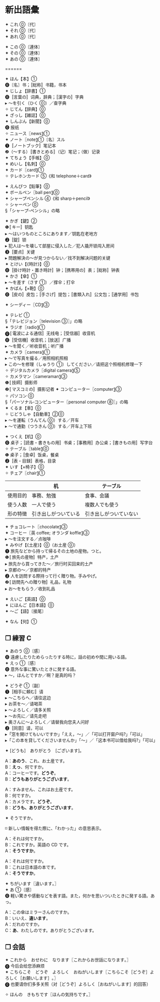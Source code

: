 # 新出語彙

✦ これ ⓪〘代〙  
✦ それ ⓪〘代〙  
✦ あれ ⓪〘代〙

✦ この ⓪〘連体〙  
✦ その ⓪〘連体〙  
✦ あの ⓪〘連体〙

======

✦ ほん【本】①  
⓿〘名〙书；〚総称〛书籍，书本  
✦ じしょ【辞書】①  
⓿〚言葉の〛词典，辞典；〚漢字の〛字典  
▸ ～を引く（ひく ⓪）／查字典  
✧ じてん【辞典】⓪  
✦ ざっし【雑誌】⓪  
✦ しんぶん【新聞】⓪  
⓿ 报纸  
✧ ニュース〖news〗①  
✦ ノート〖note〗①〘名〙スル  
❶〚ノートブック〛笔记本  
❷（～する）〚書きとめる〛（记）笔记；（做）记录  
✦ てちょう【手帳】⓪  
✦ めいし【名刺】⓪  
✦ カード〖card〗①  
✧ テレホンカード ⑤《和 telephone＋card》

✦ えんぴつ【鉛筆】⓪  
✦ ボールペン〖ball pen〗⓪  
✦ シャープペンシル ④《和 sharp＋pencil》  
✧ シャーペン ⓪  
§「シャープ‐ペンシル」の略

✦ かぎ【鍵】②  
❶〚キー〛钥匙  
▸ ～はいつものところにあります／钥匙在老地方  
❷〚錠〛锁  
▸ 犯人は～を壊して部屋に侵入した／犯人撬开锁闯入房间  
❸〚要点〛关键  
▸ 問題解決の～が見つからない／找不到解决问题的关键  
✦ とけい【《時計》】⓪  
⓿〚掛け時計・置き時計〛钟；〚携帯用の〛表；〚総称〛钟表  
✦ かさ【傘】①  
▸ ～を差す（さす ①）／撑伞；打伞  
✦ かばん【×鞄】⓪  
⓿〚皮の〛皮包；〚手さげ〛提包；〚書類入れ〛公文包；〚通学用〛书包

✦ シーディー〖CD〗③

✦ テレビ ①  
§「テレビジョン〖television ③〗」の略  
✦ ラジオ〖radio〗①  
⓿〚電波による通信〛无线电；〚受信器〛收音机  
⓿〚受信機〛收音机；〚放送〛广播  
▸ ～を聞く／听收音机；听广播  
✦ カメラ〖camera〗①  
▸ ～で写真を撮る／用照相机照相  
▸ この～を修理（しゅうり ①）してください／请把这个照相机修理一下  
✧ デジタルカメラ〖digital camera〗⑤  
✧ カメラマン〖cameraman〗③  
❶〚技師〛摄影师  
❷〚マスコミの〛摄影记者
✦ コンピューター〖computer〗③  
✧ パソコン ⓪  
§「パーソナル‐コンピューター〖personal computer ⑧〗」の略  
✦ くるま【車】⓪  
✧ じどうしゃ【自動車】②⓪  
▸ ～を運転（うんてん ⓪）する／开车  
▸ ～で通勤（つうきん ⓪）する／开车上下班

✦ つくえ【机】⓪  
⓿ 桌子；〚読書・書きもの用〛书桌；〚事務用〛办公桌；〚書きもの用〛写字台  
✧ テーブル〖table〗⓪  
❶ 桌子；〚食卓〛饭桌，餐桌  
❷〚表・目録〛表格，目录  
✦ いす【×椅子】⓪  
✧ チェア〖chair〗①

| []() | 机  | テーブル |
| ---- | --- | -------- |
| 使用目的 | 事務、勉強 | 食事、会議 |
| 使う人数 | 一人で使う | 複数人でも使う |
| 形の特徴 | 引き出しがついている | 引き出しがついていない |

✦ チョコレート〖chocolate〗③  
✦ コーヒー〖英 coffee; オランダ koffie〗③  
▸ ～を注文する／点咖啡  
✦ みやげ【《土産》】⓪（お土産 ⓪）  
❶ 旅先などから持って帰るその土地の産物。つと。  
❶〚旅先の産物〛特产，土产  
▸ 旅先から買ってきた～／旅行时买回来的土产  
▸ 京都の～／京都的特产  
❷ 人を訪問する際持って行く贈り物。手みやげ。  
❷〚訪問先への贈り物〛礼品，礼物  
▸ お～をもらう／收到礼品

✦ えいご【英語】⓪  
✦ にほんご【日本語】⓪  
✦ ～ご【語】〘接尾〙

✦ なん【何】①

## ❐ 練習 C

✦ あのう ⓪〘感〙  
⓿ 遠慮したりためらったりする時に，話の初めや間に用いる語。  
✦ えっ ①〘感〙  
⓿ 意外な事に驚いたときに発する語。  
▸ ～，ほんとですか／啊？是真的吗？

✦ どうぞ ①〘副〙  
❶〚相手に頼む〛请  
▸ ～こちらへ／请往这边  
▸ お茶を～／请喝茶  
▸ ～よろしく／请多关照  
▸ ～お先に／请先走吧  
▸ 奥さんに～よろしく／请替我向您夫人问好  
❷〚同意〛请，可以  
▸「窓を開けてもいいですか」「ええ，～」／「可以打开窗户吗?」「可以」  
▸「この本を貸してくださいませんか」「～」／「这本书可以借给我吗?」「可以」

✦ [どうも]　ありがとう　[ございます]。

A：**あのう**、これ、お土産です。  
B：**えっ**、何ですか。  
A：コーヒーです。**どうぞ**。  
B：**どうもありがとうございます**。

A：すみません、これはお土産です。  
B：何ですか。  
A：カメラです。**どうぞ**。  
B：**どうも、ありがとうございます**。

✦ そうですか。  

⌑ 新しい情報を得た際に、「わかった」の意思表示。

A：それは何ですか。  
B：これですか。英語の CD です。  
A：**そうですか**。

A：それは何ですか。  
B：これは日本語の本です。  
A：**そうですか**。

✦ ちがいます〖違います｡〗  
✦ あ ①〘感〙  
⓿ 軽い驚きや感動などを表す語。また，何かを思いついたときに発する語。あっ。

A：この傘はミラーさんのですか。  
B：いいえ、**違います**。  
A：だれのですか。  
C：**あ**、わたしのです。ありがとうございます。

## ❐ 会話

✦ これから　おせわに　なります〖これからお世話になります｡〗  
⓿ 今后会给您添麻烦  
✦ こちらこそ　どうぞ　よろしく　おねがいします〖こちらこそ［どうぞ］よろしく［お願いします］｡〗  
⓿ 也要请你们多多关照（对［どうぞ］よろしく［おねがいします］的回答）

✧ ほんの　きもちです〖ほんの気持ちです｡〗
